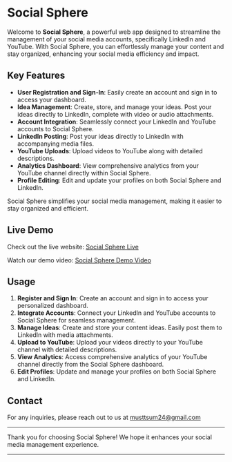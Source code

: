 # Social Sphere

Welcome to **Social Sphere**, a powerful web app designed to streamline the management of your social media accounts, specifically LinkedIn and YouTube. With Social Sphere, you can effortlessly manage your content and stay organized, enhancing your social media efficiency and impact.

## Key Features

- **User Registration and Sign-In**: Easily create an account and sign in to access your dashboard.
- **Idea Management**: Create, store, and manage your ideas. Post your ideas directly to LinkedIn, complete with video or audio attachments.
- **Account Integration**: Seamlessly connect your LinkedIn and YouTube accounts to Social Sphere.
- **LinkedIn Posting**: Post your ideas directly to LinkedIn with accompanying media files.
- **YouTube Uploads**: Upload videos to YouTube along with detailed descriptions.
- **Analytics Dashboard**: View comprehensive analytics from your YouTube channel directly within Social Sphere.
- **Profile Editing**: Edit and update your profiles on both Social Sphere and LinkedIn.

Social Sphere simplifies your social media management, making it easier to stay organized and efficient.

## Live Demo

Check out the live website: [Social Sphere Live](https://social-sphere-frontend.vercel.app/)

Watch our demo video: [Social Sphere Demo Video](https://youtu.be/9FuuCVTfQ7A?si=kQQQgAZXiuiL3H4-)

## Usage

1. **Register and Sign In**: Create an account and sign in to access your personalized dashboard.
2. **Integrate Accounts**: Connect your LinkedIn and YouTube accounts to Social Sphere for seamless management.
3. **Manage Ideas**: Create and store your content ideas. Easily post them to LinkedIn with media attachments.
4. **Upload to YouTube**: Upload your videos directly to your YouTube channel with detailed descriptions.
5. **View Analytics**: Access comprehensive analytics of your YouTube channel directly from the Social Sphere dashboard.
6. **Edit Profiles**: Update and manage your profiles on both Social Sphere and LinkedIn.


## Contact

For any inquiries, please reach out to us at musttsum24@gmail.com

---

Thank you for choosing Social Sphere! We hope it enhances your social media management experience.

---

